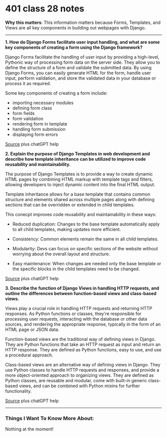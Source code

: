 # 401 class 28 notes

**Why this matters**: This information matters because Forms, Templates, and Views are all key components in building out webpages with Django.

------------------------------------

**1. How do Django Forms facilitate user input handling, and what are some key components of creating a form using the Django framework?**

Django Forms facilitate the handling of user input by providing a high-level, Pythonic way of processing form data on the server side. They allow you to define the structure of a form and validate the submitted data. By using Django Forms, you can easily generate HTML for the form, handle user input, perform validation, and store the validated data in your database or process it as required.

Some key components of creating a form include:

- importing necessary modules
- defining form class
- form fields
- form validation
- rendering form in template
- handling form submission
- displaying form errors

[Source](https://developer.mozilla.org/en-US/docs/Learn/Server-side/Django/Forms) plus chatGPT help



**2. Explain the purpose of Django Templates in web development and describe how template inheritance can be utilized to improve code reusability and maintainability.**

The purpose of Django Templates is to provide a way to create dynamic HTML pages by combining HTML markup with template tags and filters, allowing developers to inject dynamic content into the final HTML output.

Template inheritance allows for a base template that contains common structure and elements shared across multiple pages along with defining sections that can be overridden or extended in child templates.

This conecpt improves code reusability and maintainability in these ways:

- Reduced duplication: Changes to the base template automatically apply to all child templates, making updates more efficient.

- Consistency: Common elements remain the same in all child templates.

- Modularity: Devs can focus on specific sections of the website without worrying about the overall layout and structure.

- Easy maintenance: When changes are needed only the base template or the specific blocks in the child templates need to be changed.

[Source](https://developer.mozilla.org/en-US/docs/Learn/Server-side/Django/Home_page) plus chatGPT help



**3. Describe the function of Django Views in handling HTTP requests, and outline the differences between function-based views and class-based views.**

Views play a crucial role in handling HTTP requests and returning HTTP responses. As Python functions or classes, they're responsible for processing user requests, interacting with the database or other data sources, and rendering the appropriate response, typically in the form of an HTML page or JSON data.

Function-based views are the traditional way of defining views in Django. They are Python functions that take an HTTP request as input and return an HTTP response. They are defined as Python functions, easy to use, and use a procedural approach.

Class-based views are an alternative way of defining views in Django. They use Python classes to handle HTTP requests and responses, and provide a more object-oriented approach to organizing views. They are defined as Python classes, are reusable and modular, come with built-in generic class-based views, and can be combined with Python mixins for further functionality.

[Source](https://developer.mozilla.org/en-US/docs/Learn/Server-side/Django/Generic_views) plus chatGPT help



------------------------------------
### Things I Want To Know More About:
Nothing at the moment!